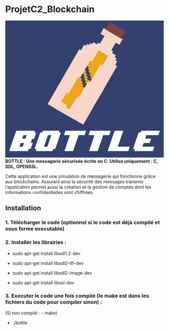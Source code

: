 # ProjetC2_Blockchain
![Bottle Design](bottle.png)
**BOTTLE : Une messagerie sécurisée écrite en C. Utilise uniquement : C, SDL, OPENSSL.**

Cette application est une simulation de messagerie qui fonctionne grâce aux blockchains. 
Assurant ainsi la sécurité des messages transmis l’application permet aussi la création et la gestion de comptes dont les informations confidentielles sont chiffrées.

Installation
------------

### 1. Télécharger le code (optionnel si le code est déjà compilé et sous forme executable)


### 2. Installer les librairies :

- sudo apt-get install libsdl1.2-dev
- sudo apt-get install libsdl2-ttf-dev
- sudo apt-get install libsdl2-image-dev

- sudo apt-get install libssl-dev  

### 3. Executer le code une fois compilé (le make est dans les fichiers du code pour compiler sinon) :

(Si non compilé : - make)
- ./bottle
